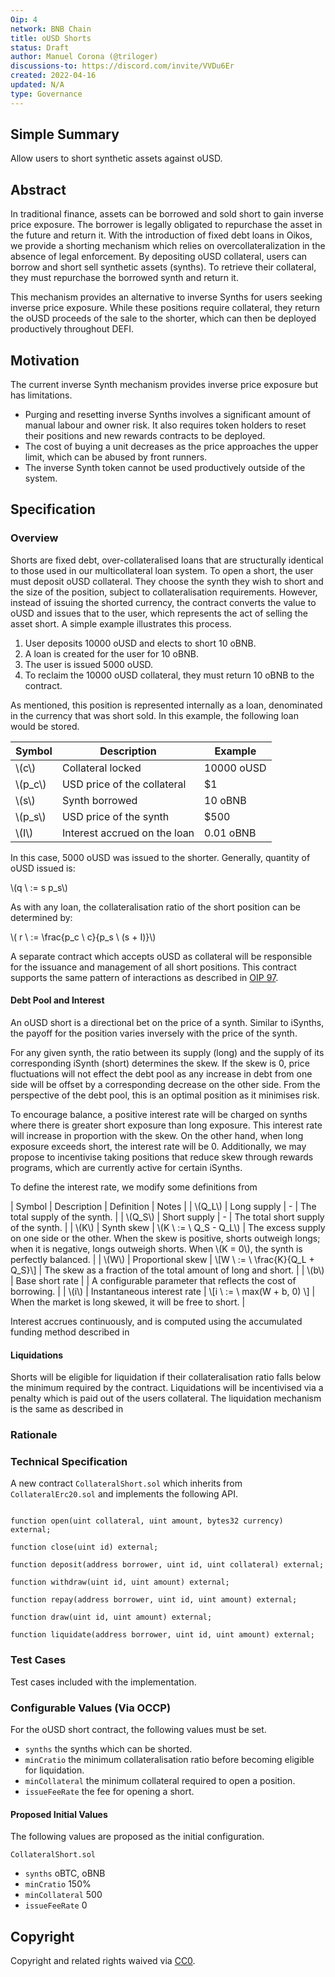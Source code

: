 ```yaml
---
Oip: 4
network: BNB Chain
title: oUSD Shorts
status: Draft
author: Manuel Corona (@triloger)
discussions-to: https://discord.com/invite/VVDu6Er
created: 2022-04-16
updated: N/A
type: Governance
---
```


## Simple Summary

<!--"If you can't explain it simply, you don't understand it well enough." Simply describe the outcome the proposed changes intends to achieve. This should be non-technical and accessible to a casual community member.-->

Allow users to short synthetic assets against oUSD.

## Abstract

<!--A short (~200 word) description of the proposed change, the abstract should clearly describe the proposed change. This is what *will* be done if the OIP is implemented, not *why* it should be done or *how* it will be done. If the OIP proposes deploying a new contract, write, "we propose to deploy a new contract that will do x".-->

In traditional finance, assets can be borrowed and sold short to gain inverse price exposure. The borrower is legally obligated to repurchase the asset in the future and return it. With the introduction of fixed debt loans in Oikos, we provide a shorting mechanism which relies on overcollateralization in the absence of legal enforcement. By depositing oUSD collateral, users can borrow and short sell synthetic assets (synths). To retrieve their collateral, they must repurchase the borrowed synth and return it.

This mechanism provides an alternative to inverse Synths for users seeking inverse price exposure. While these positions require collateral, they return the oUSD proceeds of the sale to the shorter, which can then be deployed productively throughout DEFI.

## Motivation

<!--This is the problem statement. This is the *why* of the OIP. It should clearly explain *why* the current state of the protocol is inadequate.  It is critical that you explain *why* the change is needed, if the OIP proposes changing how something is calculated, you must address *why* the current calculation is inaccurate or wrong. This is not the place to describe how the OIP will address the issue!-->

The current inverse Synth mechanism provides inverse price exposure but has limitations.

- Purging and resetting inverse Synths involves a significant amount of manual labour and owner risk. It also requires token holders to reset their positions and new rewards contracts to be deployed.
- The cost of buying a unit decreases as the price approaches the upper limit, which can be abused by front runners.
- The inverse Synth token cannot be used productively outside of the system.

## Specification

<!--The specification should describe the syntax and semantics of any new feature, there are five sections
1. Overview
2. Rationale
3. Technical Specification
4. Test Cases
5. Configurable Values
-->

### Overview

Shorts are fixed debt, over-collateralised loans that are structurally identical to those used in our multicollateral loan system. To open a short, the user must deposit oUSD collateral. They choose the synth they wish to short and the size of the position, subject to collateralisation requirements. However, instead of issuing the shorted currency, the contract converts the value to oUSD and issues that to the user, which represents the act of selling the asset short. A simple example illustrates this process.

1. User deposits 10000 oUSD and elects to short 10 oBNB.
2. A loan is created for the user for 10 oBNB.
3. The user is issued 5000 oUSD.
4. To reclaim the 10000 oUSD collateral, they must return 10 oBNB to the contract.

As mentioned, this position is represented internally as a loan, denominated in the currency that was short sold. In this example, the following loan would be stored.

| Symbol    | Description                  | Example    |
| --------- | ---------------------------- | ---------- |
| \\(c\\)   | Collateral locked            | 10000 oUSD |
| \\(p_c\\) | USD price of the collateral  | $1         |
| \\(s\\)   | Synth borrowed               | 10 oBNB    |
| \\(p_s\\) | USD price of the synth       | $500       |
| \\(I\\)   | Interest accrued on the loan | 0.01 oBNB  |

In this case, 5000 oUSD was issued to the shorter. Generally, quantity of oUSD issued is:

\\(q \ := s p_s\\)

As with any loan, the collateralisation ratio of the short position can be determined by:

\\( r \ := \frac{p_c \ c}{p_s \ (s + I)}\\)

A separate contract which accepts oUSD as collateral will be responsible for the issuance and management of all short positions. This contract supports the same pattern of interactions as described in [OIP 97](https://OIPs.oikos.io/OIPs/OIP-97).

#### Debt Pool and Interest

An oUSD short is a directional bet on the price of a synth. Similar to iSynths, the payoff for the position varies inversely with the price of the synth.

For any given synth, the ratio between its supply (long) and the supply of its corresponding iSynth (short) determines the skew. If the skew is 0, price fluctuations will not effect the debt pool as any increase in debt from one side will be offset by a corresponding decrease on the other side. From the perspective of the debt pool, this is an optimal position as it minimises risk.

To encourage balance, a positive interest rate will be charged on synths where there is greater short exposure than long exposure. This interest rate will increase in proportion with the skew. On the other hand, when long exposure exceeds short, the interest rate will be 0. Additionally, we may propose to incentivise taking positions that reduce skew through rewards programs, which are currently active for certain iSynths.

To define the interest rate, we modify some definitions from <!--[OIP 80](https://OIPs.oikos.io/OIPs/OIP-80). -->

| Symbol | Description | Definition | Notes |
| \\(Q_L\\) | Long supply | - | The total supply of the synth. |
| \\(Q_S\\) | Short supply | - | The total short supply of the synth. |
| \\(K\\) | Synth skew | \\(K \ := \ Q_S - Q_L\\) | The excess supply on one side or the other. When the skew is positive, shorts outweigh longs; when it is negative, longs outweigh shorts. When \\(K = 0\\), the synth is perfectly balanced. |
| \\(W\\) | Proportional skew | \\[W \ := \ \frac{K}{Q_L + Q_S}\\] | The skew as a fraction of the total amount of long and short. |
| \\(b\\) | Base short rate | | A configurable parameter that reflects the cost of borrowing. |
| \\(i\\) | Instantaneous interest rate | \\[i \ := \ max(W + b, 0) \\] | When the market is long skewed, it will be free to short. |

Interest accrues continuously, and is computed using the accumulated funding method described in <!--[OIP 80](https://OIPs.oikos.io/OIPs/OIP-80). -->

#### Liquidations

Shorts will be eligible for liquidation if their collateralisation ratio falls below the minimum required by the contract. Liquidations will be incentivised via a penalty which is paid out of the users collateral. The liquidation mechanism is the same as described in <!--[OIP 15](https://OIPs.oikos.cash/OIPs/OIP-15).-->

### Rationale

<!--The rationale fleshes out the specification by describing what motivated the design and why particular design decisions were made. It should describe alternate designs that were considered and related work, e.g. how the feature is supported in other languages. The rationale may also provide evidence of consensus within the community, and should discuss important objections or concerns raised during discussion.-->

### Technical Specification

<!--The technical specification should outline the public API of the changes proposed. That is, changes to any of the interfaces Synthetix currently exposes or the creations of new ones.-->

A new contract `CollateralShort.sol` which inherits from `CollateralErc20.sol` and implements the following API.

```solidity

function open(uint collateral, uint amount, bytes32 currency) external;

function close(uint id) external;

function deposit(address borrower, uint id, uint collateral) external;

function withdraw(uint id, uint amount) external;

function repay(address borrower, uint id, uint amount) external;

function draw(uint id, uint amount) external;

function liquidate(address borrower, uint id, uint amount) external;

```

### Test Cases

Test cases included with the implementation.

### Configurable Values (Via OCCP)

For the oUSD short contract, the following values must be set.

- `synths` the synths which can be shorted.
- `minCratio` the minimum collateralisation ratio before becoming eligible for liquidation.
- `minCollateral` the minimum collateral required to open a position.
- `issueFeeRate` the fee for opening a short.

#### Proposed Initial Values

The following values are proposed as the initial configuration.

`CollateralShort.sol`

- `synths` oBTC, oBNB
- `minCratio` 150%
- `minCollateral` 500
- `issueFeeRate` 0

## Copyright

Copyright and related rights waived via [CC0](https://creativecommons.org/publicdomain/zero/1.0/).